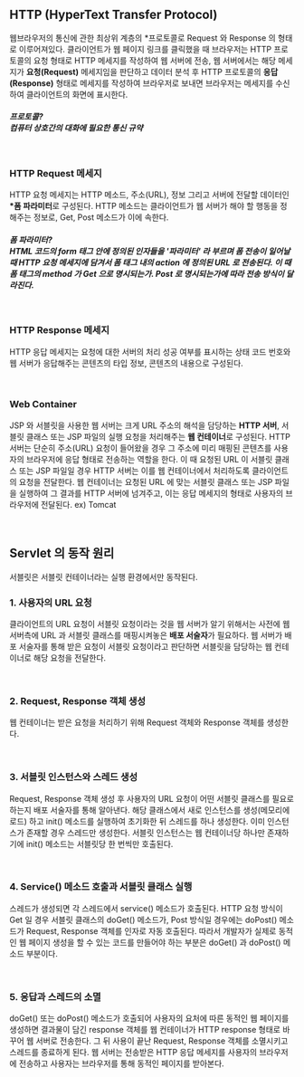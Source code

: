 ## HTTP (HyperText Transfer Protocol)
웹브라우저의 통신에 관한 최상위 계층의 *프로토콜로 Request 와 Response 의 형태로 이루어져있다.
클라이언트가 웹 페이지 링크를 클릭했을 때 브라우저는 HTTP 프로토콜의 요청 형태로 HTTP 메세지를 작성하여 웹 서버에 전송, 웹 서버에서는 해당 메세지가 <b>요청(Request)</b> 메세지임을 판단하고 데이터 분석 후 HTTP 프로토콜의 <b>응답(Response)</b> 형태로 메세지를 작성하여 브라우저로 보내면 브라우저는 메세지를 수신하여 클라이언트의 화면에 표시한다.
<h5> 프로토콜? <br>
컴퓨터 상호간의 대화에 필요한 통신 규약

<br>
<br>
<br>

### HTTP Request 메세지
HTTP 요청 메세지는 HTTP 메소드, 주소(URL), 정보 그리고 서버에 전달할 데이터인 <b>*폼 파라미터</b>로 구성된다.
HTTP 메소드는 클라이언트가 웹 서버가 해야 할 행동을 정해주는 정보로, Get, Post 메소드가 이에 속한다.

<h5>폼 파라미터? <br>
HTML 코드의 form 태그 안에 정의된 인자들을 '파라미터' 라 부르며 폼 전송이 일어날 때 HTTP 요청 메세지에 담겨서 폼 태그 내의 action 에 정의된 URL 로 전송된다. 이 때 폼 태그의 method 가 Get 으로 명시되는가. Post 로 명시되는가에 따라 전송 방식이 달라진다.

<BR>
<br>
<br>

### HTTP Response 메세지
HTTP 응답 메세지는 요청에 대한 서버의 처리 성공 여부를 표시하는 상태 코드 번호와 웹 서버가 응답해주는 콘텐츠의 타입 정보, 콘텐츠의 내용으로 구성된다.

<BR>

### Web Container
JSP 와 서블릿을 사용한 웹 서버는 크게 URL 주소의 해석을 담당하는 <B>HTTP 서버</B>, 서블릿 클래스 또는 JSP 파일의 실행 요청을 처리해주는 <B>웹 컨테이너</B>로 구성된다.
HTTP 서버는 단순히 주소(URL) 요청이 들어왔을 경우 그 주소에 미리 매핑된 콘텐츠를 사용자의 브라우저에 응답 형태로 전송하는 역할을 한다. 이 때 요청된 URL 이 서블릿 클래스 또는 JSP 파일일 경우 HTTP 서버는 이를 웹 컨테이너에서 처리하도록 클라이언트의 요청을 전달한다.
웹 컨테이너는 요청된 URL 에 맞는 서블릿 클래스 또는 JSP 파일을 실행하여 그 결과를 HTTP 서버에 넘겨주고, 이는 응답 메세지의 형태로 사용자의 브라우저에 전달된다.
ex) Tomcat

<BR>

## Servlet 의 동작 원리
서블릿은 서블릿 컨테이너라는 실행 환경에서만 동작된다.

### 1. 사용자의 URL 요청
클라이언트의 URL 요청이 서블릿 요청이라는 것을 웹 서버가 알기 위해서는 사전에 웹 서버측에 URL 과 서블릿 클래스를 매핑시켜놓은 <B>배포 서술자</B>가 필요하다.
웹 서버가 배포 서술자를 통해 받은 요청이 서블릿 요청이라고 판단하면 서블릿을 담당하는 웹 컨테이너로 해당 요청을 전달한다.

<br>

### 2. Request, Response 객체 생성
웹 컨테이너는 받은 요청을 처리하기 위해 Request 객체와 Response 객체를 생성한다.

<br>

### 3. 서블릿 인스턴스와 스레드 생성
Request, Response 객체 생성 후 사용자의 URL 요청이 어떤 서블릿 클래스를 필요로 하는지 배포 서술자를 통해 알아낸다. 해당 클래스에서 새로 인스턴스를 생성(메모리에 로드) 하고 init() 메소드를 실행하여 초기화한 뒤 스레드를 하나 생성한다. 이미 인스턴스가 존재할 경우 스레드만 생성한다. 서블릿 인스턴스는 웹 컨테이너당 하나만 존재하기에 init() 메소드는 서블릿당 한 번씩만 호출된다.

<br>

### 4. Service() 메소드 호출과 서블릿 클래스 실행
스레드가 생성되면 각 스레드에서 service() 메소드가 호출된다. HTTP 요청 방식이 Get 일 경우 서블릿 클래스의 doGet() 메소드가, Post 방식일 경우에는 doPost() 메소드가 Request, Response 객체를 인자로 자동 호출된다. 따라서 개발자가 실제로 동적인 웹 페이지 생성을 할 수 있는 코드를 만들어야 하는 부분은 doGet() 과 doPost() 메소드 부분이다.

<br>

### 5. 응답과 스레드의 소멸
doGet() 또는 doPost() 메소드가 호출되어 사용자의 요처에 따른 동적인 웹 페이지를 생성하면 결과물이 담긴 response 객체를 웹 컨테이너가 HTTP response 형태로 바꾸어 웹 서버로 전송한다. 그 뒤 사용이 끝난 Request, Response 객체를 소멸시키고 스레드를 종료하게 된다. 웹 서버는 전송받은 HTTP 응답 메세지를 사용자의 브라우저에 전송하고 사용자는 브라우저를 통해 동적인 페이지를 받아본다.
